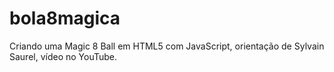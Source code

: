 # bola8magica
Criando uma Magic 8 Ball em HTML5 com JavaScript, orientação de Sylvain Saurel, vídeo no YouTube.  
